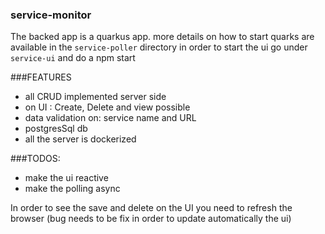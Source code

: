 ### service-monitor

The backed app is a quarkus app. more details on how to start quarks are available in the `service-poller` directory
in order to start the ui go under `service-ui` and do a npm start

###FEATURES

- all CRUD implemented server side
- on UI : Create, Delete and view possible
- data validation on: service name and URL
- postgresSql db
- all the server is dockerized

###TODOS:
- make the ui reactive
- make the polling async

In order to see the save and delete on the UI you need to refresh the browser (bug needs to be fix in order to update
automatically the ui)
